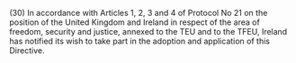 (30) In accordance with Articles 1, 2, 3 and 4 of Protocol No 21 on the position of the United Kingdom and Ireland in respect of the area of freedom, security and justice, annexed to the TEU and to the TFEU, Ireland has notified its wish to take part in the adoption and application of this Directive.